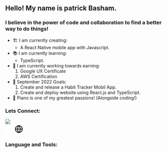 ## Hello! My name is patrick Basham.

### I believe in the power of code and collaboration to find a better way to do things!
- 🏗 I am currently creating:
  - A React Native mobile app with Javascript.
- 📚 I am currently learning:
  - TypeScript.
- 📜 I am currently working towards earning:
    1. Google UX Certificate
    2. AWS Certification
- 🌱 September 2022 Goals:
  1. Create and release a Habit Tracker Mobil App.
  2. Create and deploy website using React.js and TypeScript.
- 🎹 Piano is one of my greatest passions! (Alongside coding!)

### Lets Connect:

[<img src="https://cdn.jsdelivr.net/gh/devicons/devicon/icons/linkedin/linkedin-original.svg" width=26px/>](https://www.linkedin.com/in/patrickbasham/)
<br />
[<img src="./imgs/globe-dark.svg" width=26px/>](https://www.linkedin.com/in/patrickbasham#gh-dark-mode-only)
[<img src="./imgs/globe-light.svg" width=26px/>](https://www.linkedin.com/in/patrickbasham#gh-light-mode-only)
<br />

### Language and Tools:

<br />
<br />